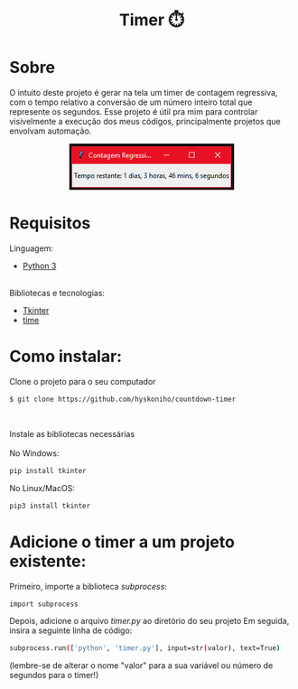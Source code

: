 <div align="center">
  <h1>Timer ⏱️</h1>
</div>

# Sobre
O intuito deste projeto é gerar na tela um timer de contagem regressiva, com o tempo relativo a conversão de um número inteiro total que represente os segundos. Esse projeto é útil pra mim para controlar visivelmente a execução dos meus códigos, principalmente projetos que envolvam automação. 
</br>
<div  align="center"><img src="assets/Screenshot_1.png"></div>

# Requisitos
Linguagem:
- [Python 3](https://www.python.org/)<br></br>

Bibliotecas e tecnologias:
- [Tkinter](https://tkdocs.com/)
- [time](https://docs.python.org/3/library/time.html)

# Como instalar:
Clone o projeto para o seu computador
```bash
$ git clone https://github.com/hyskoniho/countdown-timer
```
</br>

Instale as bibliotecas necessárias<br></br>
No Windows:
```bash
pip install tkinter
```
No Linux/MacOS:
```bash
pip3 install tkinter
```

# Adicione o timer a um projeto existente:

Primeiro, importe a biblioteca _subprocess_:
```bash
import subprocess
```
Depois, adicione o arquivo *timer.py* ao diretório do seu projeto
Em seguida, insira a seguinte linha de código:
```bash
subprocess.run(['python', 'timer.py'], input=str(valor), text=True)
```
(lembre-se de alterar o nome "valor" para a sua variável ou número de segundos para o timer!)

